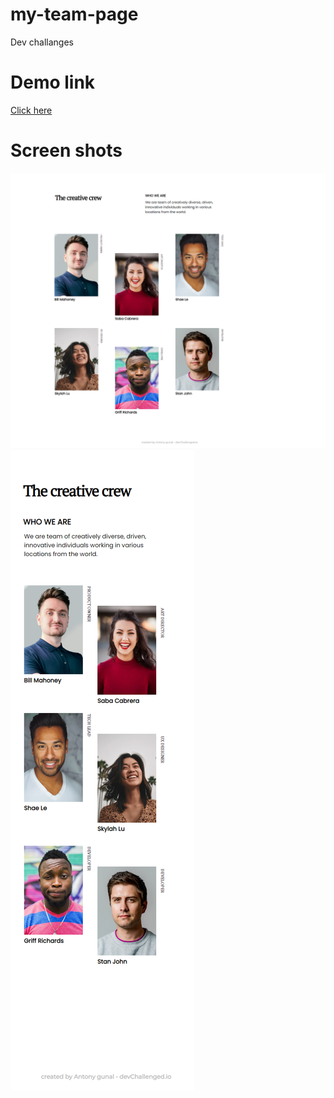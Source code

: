 # my-team-page
Dev challanges
<h1>Demo link </h1>
<a href="https://gunalantony8124.github.io/my-team-page/my-team-page-main/index.html">Click here</a>

<h1>Screen shots</h2>
<img src="my-team-page-main/images/image1.JPG">
<img src="my-team-page-main/images/image2.JPG">
